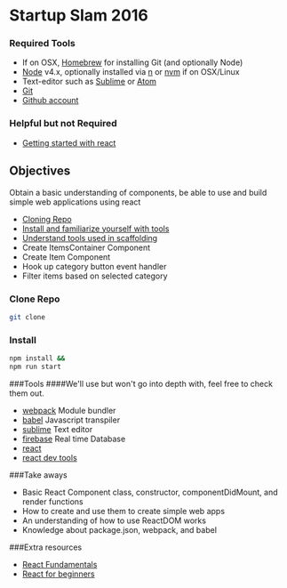 # Startup Slam 2016

### Required Tools

* If on OSX, [Homebrew](http://brew.sh/) for installing Git (and optionally Node)
* [Node](https://nodejs.org/en/) v4.x, optionally installed via [n](https://github.com/tj/n) or [nvm](https://github.com/creationix/nvm) if on OSX/Linux
* Text-editor such as [Sublime](https://www.sublimetext.com/) or [Atom](https://atom.io/)
* [Git](https://git-scm.com/)
* [Github account](https://github.com)

### Helpful but not Required
* [Getting started with react](https://facebook.github.io/react/docs/getting-started.html)

## Objectives
Obtain a basic understanding of components, be able to use and build simple web applications using react

* [Cloning Repo](#clone-repo)
* [Install and familiarize yourself with tools](#install)
* [Understand tools used in scaffolding](#tools)
* Create ItemsContainer Component
* Create Item Component
* Hook up category button event handler
* Filter items based on selected category

### Clone Repo
```sh
git clone
```

### Install 
```sh
npm install && 
npm run start
```

###Tools
####We'll use but won't go into depth with, feel free to check them out.
* [webpack](https://webpack.github.io/) Module bundler
* [babel](https://babeljs.io/) Javascript transpiler 
* [sublime](https://www.sublimetext.com/) Text editor
* [firebase](https://www.firebase.com/) Real time Database
* [react](https://facebook.github.io/react/) 
* [react dev tools](https://chrome.google.com/webstore/detail/react-developer-tools/fmkadmapgofadopljbjfkapdkoienihi?hl=en) 

###Take aways
* Basic React Component class, constructor, componentDidMount, and render functions
* How to create and use them to create simple web apps
* An understanding of how to use ReactDOM works
* Knowledge about package.json, webpack, and babel

###Extra resources
* [React Fundamentals](http://courses.reactjsprogram.com/p/reactjsfundamentals)
* [React for beginners](https://reactforbeginners.com/)